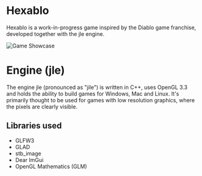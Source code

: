 # Hexablo

Hexablo is a work-in-progress game inspired by the Diablo game franchise, developed together with the jle engine.

![Game Showcase](https://mormert.com/eajdtho89a375kajdhfjh388835ihujage/FullScene.png)

# Engine (jle)

The engine jle (pronounced as "jile") is written in C++, uses OpenGL 3.3 and holds the ability to build games for Windows, Mac and Linux. It's primarily thought to be used for games with low resolution graphics, where the pixels are clearly visible.

## Libraries used
* GLFW3
* GLAD
* stb_image
* Dear ImGui
* OpenGL Mathematics (GLM)
